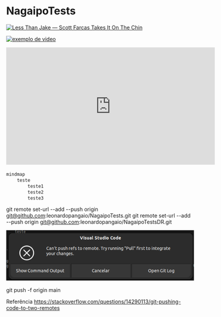 # NagaipoTests

[![Less Than Jake — Scott Farcas Takes It On The Chin](https://img.youtube.com/vi/PYCxct2e0zI/0.jpg)](https://www.youtube.com/watch?v=PYCxct2e0zI)

[![exemplo de video](https://img.youtube.com/vi/njoOzKYvpMM/0.jpg)](https://youtu.be/njoOzKYvpMM)

<iframe width="560" height="315" src="https://www.youtube.com/embed/njoOzKYvpMM?si=ZRe2Adt_TBOopWh7" title="YouTube video player" frameborder="0" allow="accelerometer; autoplay; clipboard-write; encrypted-media; gyroscope; picture-in-picture; web-share" allowfullscreen></iframe>

```mermaid
mindmap
    teste
        teste1
        teste2
        teste3
```

git remote set-url --add --push origin git@github.com:leonardopangaio/NagaipoTests.git
git remote set-url --add --push origin git@github.com:leonardopangaio/NagaipoTestsDR.git

![alt text](image.png)

git push -f origin main

Referência
https://stackoverflow.com/questions/14290113/git-pushing-code-to-two-remotes